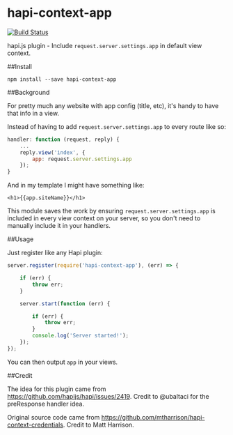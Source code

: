 # hapi-context-app

[![Build Status](https://travis-ci.org/millette/hapi-context-app.svg)](https://travis-ci.org/millette/hapi-context-app)

hapi.js plugin - Include `request.server.settings.app` in default view context.

##Install

`npm install --save hapi-context-app`

##Background

For pretty much any website with app config (title, etc), it's handy to have that info in a view.

Instead of having to add `request.server.settings.app` to every route like so:

```js
handler: function (request, reply) {
    ...
    reply.view('index', {
        app: request.server.settings.app
    });
}
```

And in my template I might have something like:

    <h1>{{app.siteName}}</h1>

This module saves the work by ensuring `request.server.settings.app` is included in every view context on your server, so you don't need to manually include it in your handlers.

##Usage

Just register like any Hapi plugin:

```js
server.register(require('hapi-context-app'), (err) => {

    if (err) {
        throw err;
    }

    server.start(function (err) {

        if (err) {
            throw err;
        }
        console.log('Server started!');
    });
});
```

You can then output `app` in your views.

##Credit

The idea for this plugin came from https://github.com/hapijs/hapi/issues/2419. Credit to @ubaltaci for the preResponse handler idea.

Original source code came from https://github.com/mtharrison/hapi-context-credentials. Credit to Matt Harrison.
